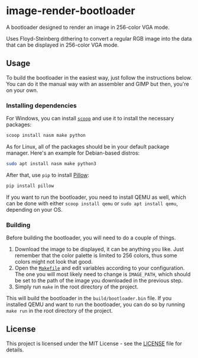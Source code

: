 # image-render-bootloader
A bootloader designed to render an image in 256-color VGA mode. 

Uses Floyd-Steinberg dithering to convert a regular RGB image into the data that can be displayed in 256-color VGA mode.

## Usage
To build the bootloader in the easiest way, just follow the instructions below.
You can do it the manual way with an assembler and GIMP but then, you're on your own.

### Installing dependencies
For Windows, you can install [`scoop`](https://scoop.sh/) and use it to install the necessary packages:
```powershell
scoop install nasm make python
```

As for Linux, all of the packages should be in your default package manager. Here's an example for Debian-based distros:
```bash
sudo apt install nasm make python3
```

After that, use `pip` to install [Pillow](https://pypi.org/project/pillow/):
```bash
pip install pillow
```

If you want to run the bootloader, you need to install QEMU as well, which can be done with either `scoop install qemu` or `sudo apt install qemu`, depending on your OS.

### Building
Before building the bootloader, you will need to do a couple of things. 

1. Download the image to be displayed, it can be anything you like. Just remember that the color palette is limited to 256 colors, thus some colors might not look that good.
2. Open the [`Makefile`](Makefile) and edit variables according to your configuration. The one you will most likely need to change is `IMAGE_PATH`, which should be set to the path of the image you downloaded in the previous step.
3. Simply run `make` in the root directory of the project.

This will build the bootloader in the `build/bootloader.bin` file.
If you installed QEMU and want to run the bootloader, you can do so by running `make run` in the root directory of the project.

## License
This project is licensed under the MIT License - see the [LICENSE](LICENSE) file for details.